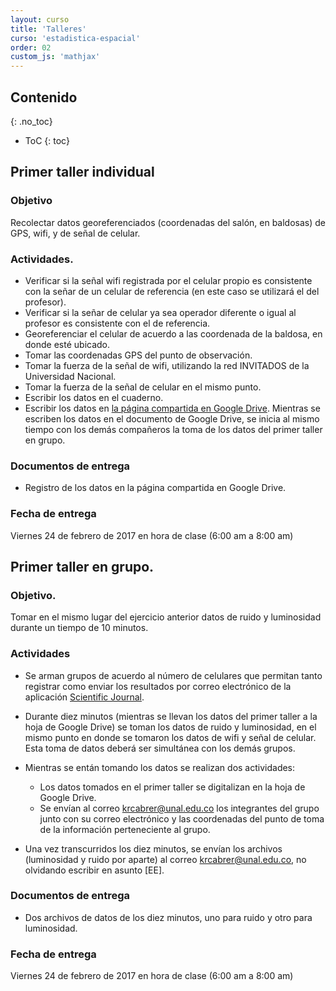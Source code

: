 ```yaml
---
layout: curso
title: 'Talleres'
curso: 'estadistica-espacial'
order: 02
custom_js: 'mathjax'
---
```



## Contenido
{: .no_toc}

* ToC
{: toc}



## Primer taller individual

### Objetivo

Recolectar datos georeferenciados (coordenadas del salón,
  en baldosas) de GPS, wifi, y de señal de celular.

### Actividades.

- Verificar si la señal wifi registrada por el celular propio
  es consistente con la señar de un celular de referencia (en este caso
    se utilizará el del profesor).
- Verificar si la señar de celular ya sea operador diferente o igual
  al profesor es consistente con el de referencia.    
- Georeferenciar el celular de acuerdo a las coordenada de la baldosa,
  en donde esté ubicado.
- Tomar las coordenadas GPS del punto de observación.
- Tomar la fuerza de la señal de wifi, utilizando la red INVITADOS
   de la Universidad Nacional.
- Tomar la fuerza de la señal de celular en el mismo punto.
- Escribir los datos en el cuaderno.
- Escribir los datos en [la página compartida en Google Drive](https://docs.google.com/spreadsheets/d/1u-bvELDYFL3veiPgFstT9Gw_NALwXAdHG-rJ63-tBZY/edit?usp=sharing).
  Mientras se escriben los datos en el documento de Google Drive,
  se inicia al mismo tiempo con los demás compañeros la toma de
  los datos del primer taller en grupo.

### Documentos de entrega

- Registro de los datos en la página compartida en Google Drive.

### Fecha de entrega

Viernes 24 de febrero de 2017 en hora de clase (6:00 am a 8:00 am)

## Primer taller en grupo.

### Objetivo.

Tomar en el mismo lugar del ejercicio anterior datos
de ruido y luminosidad durante un tiempo de 10 minutos.

### Actividades

- Se arman grupos de acuerdo al número de celulares que permitan
  tanto registrar como enviar los resultados por correo electrónico
  de la aplicación [Scientific Journal](https://play.google.com/store/apps/details?id=com.google.android.apps.forscience.whistlepunk&hl=es).

- Durante diez minutos (mientras se llevan los datos del primer taller a la
  hoja de Google Drive) se toman los datos de ruido y luminosidad, en el
  mismo punto en donde se tomaron los datos de wifi y señal de celular.
  Esta toma de datos deberá ser simultánea con los demás grupos.

- Mientras se entán tomando los datos se realizan dos actividades:
   * Los datos tomados en el primer taller se digitalizan en la hoja
     de Google Drive.
   * Se envían al correo krcabrer@unal.edu.co los integrantes del grupo
     junto con su correo electrónico y las coordenadas del punto de
     toma de la información perteneciente al grupo.  

- Una vez transcurridos los diez minutos, se envían los archivos  
  (luminosidad y ruido por aparte) al correo krcabrer@unal.edu.co,
  no olvidando escribir en asunto [EE].

### Documentos de entrega
- Dos archivos de datos de los diez minutos, uno para ruido y otro para
  luminosidad.

### Fecha de entrega

  Viernes 24 de febrero de 2017 en hora de clase (6:00 am a 8:00 am)
